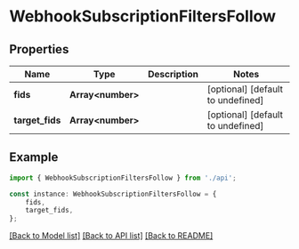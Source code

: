 # WebhookSubscriptionFiltersFollow


## Properties

Name | Type | Description | Notes
------------ | ------------- | ------------- | -------------
**fids** | **Array&lt;number&gt;** |  | [optional] [default to undefined]
**target_fids** | **Array&lt;number&gt;** |  | [optional] [default to undefined]

## Example

```typescript
import { WebhookSubscriptionFiltersFollow } from './api';

const instance: WebhookSubscriptionFiltersFollow = {
    fids,
    target_fids,
};
```

[[Back to Model list]](../README.md#documentation-for-models) [[Back to API list]](../README.md#documentation-for-api-endpoints) [[Back to README]](../README.md)
